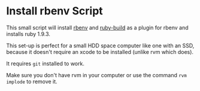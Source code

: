# Install rbenv Script

This small script will install [rbenv](https://github.com/sstephenson/rbenv "rbenv github page") and [ruby-build](https://github.com/sstephenson/ruby-build "ruby-build github page") as a plugin for rbenv and installs ruby 1.9.3.

This set-up is perfect for a small HDD space computer like one with an SSD, because it doesn't require an xcode to be installed (unlike rvm which does). 

It requires `git` installed to work.

Make sure you don't have rvm in your computer or use the command `rvm implode` to remove it. 